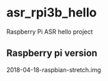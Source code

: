 # asr_rpi3b_hello
Raspberry Pi ASR hello project

## Raspberry pi version  
2018-04-18-raspbian-stretch.img  
